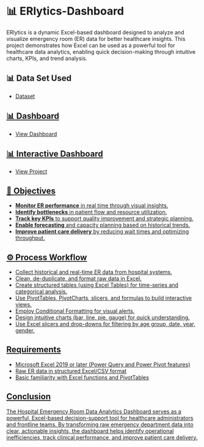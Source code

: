 # 📊 ERlytics-Dashboard
ERlytics is a dynamic Excel-based dashboard designed to analyze and visualize emergency room (ER) data for better healthcare insights. This project demonstrates how Excel can be used as a powerful tool for healthcare data analytics, enabling quick decision-making through intuitive charts, KPIs, and trend analysis.

## 📊 Data Set Used
- <a href="https://github.com/harsh-damdhar/ERlytics-Dashboard/blob/main/Hospital%20Emergency%20Room%20Data.csv">Dataset

## 📊 Dashboard 
- <a href="https://github.com/harsh-damdhar/ERlytics-Dashboard/blob/main/ERlytics-Dashboard.png">View Dashboard

## 📊 Interactive Dashboard
- <a href="https://github.com/harsh-damdhar/ERlytics-Dashboard/blob/main/ERlytics-Dashboard.xlsx">View Project

## 🎯 Objectives
- **Monitor ER performance** in real time through visual insights.
- **Identify bottlenecks** in patient flow and resource utilization.
- **Track key KPIs** to support quality improvement and strategic planning.
- **Enable forecasting** and capacity planning based on historical trends.
- **Improve patient care delivery** by reducing wait times and optimizing throughput.
  
## ⚙️ Process Workflow
   - Collect historical and real-time ER data from hospital systems.
   - Clean, de-duplicate, and format raw data in Excel.
   - Create structured tables (using Excel Tables) for time-series and categorical analysis.
   - Use PivotTables, PivotCharts, slicers, and formulas to build interactive views.
   - Employ Conditional Formatting for visual alerts.
   - Design intuitive charts (bar, line, pie, gauge) for quick understanding.
   - Use Excel slicers and drop-downs for filtering by age group, date, year, gender.
     
## Requirements
- Microsoft Excel 2019 or later (Power Query and Power Pivot features)
- Raw ER data in structured Excel/CSV format
- Basic familiarity with Excel functions and PivotTables

## Conclusion
The Hospital Emergency Room Data Analytics Dashboard serves as a powerful, Excel-based decision-support tool for healthcare administrators and frontline teams. By transforming raw emergency department data into clear, actionable insights, the dashboard helps identify operational inefficiencies, track clinical performance, and improve patient care delivery.

